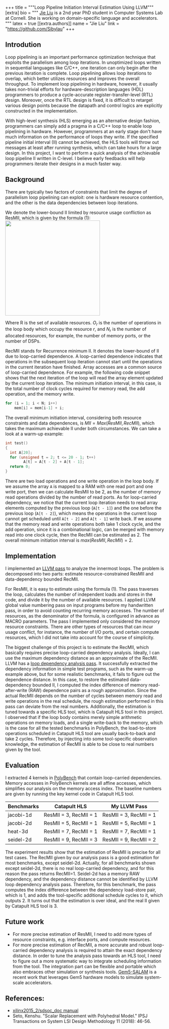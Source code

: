 
+++
title = """Loop Pipeline Initiation Interval Estimation Using LLVM"""
[extra]
bio = """
[Jie Liu](https://github.com/Sibylau) is a 2nd year PhD student in Computer Systems Lab at Cornell. She is working on domain-specific language and accelerators.
"""
latex = true
[[extra.authors]]
name = "Jie Liu"
link = "https://github.com/Sibylau"
+++

## Introdution
Loop pipelining is an important performance optimization technique that exploits 
the parallelism among loop iterations. In unoptimized loops written in sequential languages 
like C/C++, one iteration can only begin after the previous iteration is complete. 
Loop pipelining allows loop iterations to overlap, which better utilizes resources and 
improves the overall throughput. To implement loop pipelining in hardware, however, it 
usually takes non-trivial efforts for hardware-description languages (HDL) programmers 
to produce a cycle-accurate register-transfer-level (RTL) design. Moreover, once the RTL 
design is fixed, it is difficult to retarget various design points because the datapath and 
control logics are explicitly constructed in the implementation.

With high-level synthesis (HLS) emerging as an alternative design fashion, programmers 
can simply add a pragma in a C/C++ loop to enable loop pipelining in hardware. However,
programmers at an early stage don't have much information on the performance of loops 
they write. If the specified pipeline initial interval (II) cannot be achieved, the HLS 
tools will throw out messages at least after running synthesis, which can take hours for 
a large design. In this project, I want to perform a quick analysis of the achievable loop 
pipeline II written in C-level. I believe early feedbacks will help programmers iterate 
their designs in a much faster way.

## Background
There are typically two factors of constraints that limit the degree of parallelism loop 
pipelining can exploit: one is hardware resource contention, and the other is the data 
dependencies between loop iterations. 

We denote the lower-bound II limited by resource usage confliction as ResMII, which is 
given by the formula (1):
<img src="https://github.com/Sibylau/cs6120/blob/project-jl3952/content/blog/2020-12-22-pipeline-II-analysis/mii.PNG" width="300" />

Where R is the set of available resources. $O_r$ is the number of operations in the loop 
body which occupy the resource $r$, and $N_r$ is the number of allocated resources, for 
example, the number of memory ports, or the number of DSPs. 

RecMII stands for Recurrence minimum II. It denotes the lower-bound of II due to loop-carried 
dependence. A loop-carried dependence indicates that operations in the subsequent loop 
iteration cannot start until the operations in the current iteration have finished. Array 
accesses are a common source of loop-carried dependence. For example, the following code 
snippet shows that the next iteration of the loop will read the array element updated by the 
current loop iteration. The minimum initiation interval, in this case, is the total number of 
clock cycles required for memory read, the add operation, and the memory write.

```c
for (i = 1; i < N; i++)
    mem[i] = mem[i-1] + i;
```

The overall minimum initiation interval, considering both resource constraints and data 
dependences, is $MII = Max(ResMII, RecMII)$, which takes the maximum achievable II under both 
circumstances. We can take a look at a warm-up example:

```c
int test()
{
  int A[20];
  for (unsigned t = 2; t <= 20 - 1; t++)
        A[t] = A[t - 2] + A[t - 1];
  return 0;
}
```

There are two load operations and one write operation in the loop body. If we assume the array 
`A` is mapped to a RAM with one read port and one write port, then we can calculate ResMII to 
be 2, as the number of memory read operations divided by the number of read ports. As for 
loop-carried dependency, we notice that the current loop iteration needs to read array elements
computed by the previous loop (`A[t - 1]`) and the one before the previous loop (`A[t - 2]`), 
which means the operations in the current loop cannot get scheduled until `A[t - 2]` and `A[t - 1]`
write back.  If we assume that the memory read and write operations both take 1 clock cycle, and 
the add operation, since it is a combinational logic, can be merged with memory read into one clock 
cycle, then the RecMII can be estimated as 2. The overall minimum initiation interval is $max(ResMII, 
RecMII) = 2$.

## Implementation
I implemented an [LLVM pass](https://github.com/Sibylau/LLVM_10.0_walkthru/tree/master/llvm-pass/loop_II)
to analyze the innermost loops. The problem is decomposed into two parts: estimate resource-constrained 
ResMII and data-dependency bounded RecMII.

For ResMII, it is easy to estimate using the formula (1). The pass traverses the loop, calculates 
the number of independent loads and stores in the code, and divide it by the number of available 
resources. I applied LLVM global value numbering pass on input programs before my handwritten pass, 
in order to avoid counting recurring memory accesses. The number of resources, as the denominator of 
the formula, is configured in advance as MACRO parameters. The pass I implemented only considered the
memory resource constraints. There are other types of resources that can incur usage conflict, for 
instance, the number of I/O ports, and certain compute resources, which I did not take into account 
for the course of simplicity.

The biggest challenge of this project is to estimate the RecMII, which basically requires precise 
loop-carried dependency analysis. Ideally, I can use the maximum dependency distance as an approximate 
of the RecMII. LLVM has a [loop dependency analysis pass](https://llvm.org/doxygen/DependenceAnalysis_8cpp_source.html). 
It successfully extracted the dependency information in simple test programs, such as the warm-up 
example above, but for some realistic benchmarks, it fails to figure out the dependence distance. 
In this case, to restore the estimated data-dependency bounded II, I computed the index difference of 
memory read-after-write (RAW) dependence pairs as a rough approximation. Since the actual RecMII depends 
on the number of cycles between memory read and write operations in the real schedule, the rough 
estimation performed in this pass can deviate from the real numbers. Additionally, the estimation is 
tuned towards a specific HLS tool, which is Catapult HLS tool in this project. I observed that if the 
loop body contains merely simple arithmetic operations on memory loads, and a single write-back to the 
memory, which is the case for all the tested benchmarks in PolyBench, the load-to-store operations 
scheduled in Catapult HLS tool are usually back-to-back and take 2 cycles. Therefore, by injecting 
into some tool-specific observation knowledge, the estimation of RecMII is able to be close to real 
numbers given by the tool. 

## Evaluation
I extracted 4 kernels in [PolyBench](http://web.cse.ohio-state.edu/~pouchet.2/software/polybench/)  that 
contain loop-carried dependencies. Memory accesses in PolyBench kernels are all affine accesses, which 
simplifies our analysis on the memory access index. The baseline numbers are given by running the key 
kernel code in Catapult HLS tool.


| Benchmarks  | Catapult HLS | My LLVM Pass | 
| ----        | -------------| ------------ |
| jacobi-1d   | ResMII = 3, RecMII = 1  | ResMII = 3, RecMII = 1  | 
| jacobi-2d   | ResMII = 5, RecMII = 1  | ResMII = 5, RecMII = 1  | 
| heat-3d     | ResMII = 7, RecMII = 1  | ResMII = 7, RecMII = 1  | 
| seidel-2d   | ResMII = 9, RecMII = 3  | ResMII = 9, RecMII = 2  | 


The experiment results show that the estimation of ResMII is precise for all test cases. The RecMII given
by our analysis pass is a good estimation for most benchmarks, except seidel-2d. Actually, for all benchmarks 
shown except seidel-2d, there is no real loop-carried dependency, and for this reason the pass returns 
RecMII=1. Seidel-2d has a memory RAW dependency, and the dependency distance cannot be identified by LLVM 
loop dependency analysis pass. Therefore, for this benchmark, the pass computes the index difference between 
the dependency load-store pair, which is 1, and adds the tool-specific additional schedule cycles to it, 
which outputs 2. It turns out that the estimation is over ideal, and the real II given by Catapult HLS tool is 3.

## Future work
 - For more precise estimation of ResMII, I need to add more types of resource constraints, e.g. interface ports, 
and compute resources.
 - For more precise estimation of RecMII, a more accurate and robust loop-carried dependency analysis is 
 required to attain the exact dependency distance. In order to tune the analysis pass towards an HLS tool, 
 I need to figure out a more systematic way to integrate scheduling information from the tool. The integration
 part can be flexible and portable which also embraces other simulation or synthesis tools. 
 [Gem5-SALAM](https://github.com/TeCSAR-UNCC/gem5-SALAM/blob/master/GEM5README) is a 
 recent work that leverages Gem5 hardware models to simulate system-scale accelerators. 

## References:
 -  [xilinx2015_2/sdsoc_doc manual](https://www.xilinx.com/support/documentation/sw_manuals/xilinx2015_2/sdsoc_doc/topics/calling-coding-guidelines/concept_pipelining_loop_unrolling.html#:~:text=A%20data%20dependence%20from%20an,called%20a%20loop%2Dcarried%20dependence.&text=In%20case%20of%20loop%20pipelining,operation%2C%20and%20the%20memory%20write)
 - Seto, Kenshu. "Scalar Replacement with Polyhedral Model." IPSJ Transactions on System LSI Design Methodology 11 (2018): 46-56.
